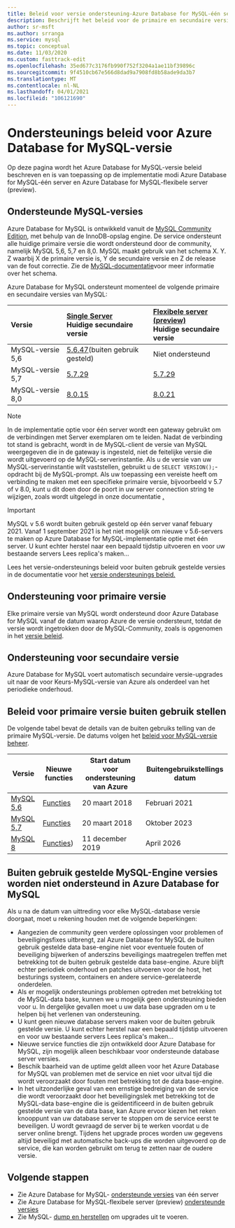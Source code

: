 ```yaml
---
title: Beleid voor versie ondersteuning-Azure Database for MySQL-één server en flexibele server (preview)
description: Beschrijft het beleid voor de primaire en secundaire versies van MySQL in Azure Database for MySQL
author: sr-msft
ms.author: srranga
ms.service: mysql
ms.topic: conceptual
ms.date: 11/03/2020
ms.custom: fasttrack-edit
ms.openlocfilehash: 35ed677c3176fb990f752f3204a1ae11bf39896c
ms.sourcegitcommit: 9f4510cb67e566d8dad9a7908fd8b58ade9da3b7
ms.translationtype: MT
ms.contentlocale: nl-NL
ms.lasthandoff: 04/01/2021
ms.locfileid: "106121690"
---
```

# <a name="azure-database-for-mysql-version-support-policy"></a>Ondersteunings beleid voor Azure Database for MySQL-versie

Op deze pagina wordt het Azure Database for MySQL-versie beleid beschreven en is van toepassing op de implementatie modi Azure Database for MySQL-één server en Azure Database for MySQL-flexibele server (preview).

## <a name="supported--mysql-versions"></a>Ondersteunde MySQL-versies

Azure Database for MySQL is ontwikkeld vanuit de [MySQL Community Edition](https://www.mysql.com/products/community/), met behulp van de InnoDB-opslag engine. De service ondersteunt alle huidige primaire versie die wordt ondersteund door de community, namelijk MySQL 5,6, 5,7 en 8,0. MySQL maakt gebruik van het schema X. Y. Z waarbij X de primaire versie is, Y de secundaire versie en Z de release van de fout correctie. Zie de [MySQL-documentatie](https://dev.mysql.com/doc/refman/5.7/en/which-version.html)voor meer informatie over het schema.

Azure Database for MySQL ondersteunt momenteel de volgende primaire en secundaire versies van MySQL:

| Versie | [Single Server](overview.md) <br/> Huidige secundaire versie |[Flexibele server (preview)](/../flexible-server/overview.md) <br/> Huidige secundaire versie  |
|:-------------------|:-------------------------------------------|:---------------------------------------------|
|MySQL-versie 5,6 |  [5.6.47](https://dev.mysql.com/doc/relnotes/mysql/5.6/en/news-5-6-47.html)(buiten gebruik gesteld) | Niet ondersteund|
|MySQL-versie 5,7 | [5.7.29](https://dev.mysql.com/doc/relnotes/mysql/5.7/en/news-5-7-29.html) | [5.7.29](https://dev.mysql.com/doc/relnotes/mysql/5.7/en/news-5-7-29.html)|
|MySQL-versie 8,0 | [8.0.15](https://dev.mysql.com/doc/relnotes/mysql/8.0/en/news-8-0-15.html) | [8.0.21](https://dev.mysql.com/doc/relnotes/mysql/8.0/en/news-8-0-21.html)|

> [!NOTE]
> In de implementatie optie voor één server wordt een gateway gebruikt om de verbindingen met Server exemplaren om te leiden. Nadat de verbinding tot stand is gebracht, wordt in de MySQL-client de versie van MySQL weergegeven die in de gateway is ingesteld, niet de feitelijke versie die wordt uitgevoerd op de MySQL-serverinstantie. Als u de versie van uw MySQL-serverinstantie wilt vaststellen, gebruikt u de `SELECT VERSION();`-opdracht bij de MySQL-prompt. Als uw toepassing een vereiste heeft om verbinding te maken met een specifieke primaire versie, bijvoorbeeld v 5.7 of v 8.0, kunt u dit doen door de poort in uw server connection string te wijzigen, zoals wordt uitgelegd in onze documentatie [.](concepts-supported-versions.md#connect-to-a-gateway-node-that-is-running-a-specific-mysql-version)

> [!IMPORTANT]
> MySQL v 5.6 wordt buiten gebruik gesteld op één server vanaf febuary 2021. Vanaf 1 september 2021 is het niet mogelijk om nieuwe v 5.6-servers te maken op Azure Database for MySQL-implementatie optie met één server. U kunt echter herstel naar een bepaald tijdstip uitvoeren en voor uw bestaande servers Lees replica's maken...

Lees het versie-ondersteunings beleid voor buiten gebruik gestelde versies in de documentatie voor het [versie ondersteunings beleid.](concepts-version-policy.md#retired-mysql-engine-versions-not-supported-in-azure-database-for-mysql)

## <a name="major-version-support"></a>Ondersteuning voor primaire versie
Elke primaire versie van MySQL wordt ondersteund door Azure Database for MySQL vanaf de datum waarop Azure de versie ondersteunt, totdat de versie wordt ingetrokken door de MySQL-Community, zoals is opgenomen in het [versie beleid](https://www.mysql.com/support/eol-notice.html).

## <a name="minor-version-support"></a>Ondersteuning voor secundaire versie
Azure Database for MySQL voert automatisch secundaire versie-upgrades uit naar de voor Keurs-MySQL-versie van Azure als onderdeel van het periodieke onderhoud. 

## <a name="major-version-retirement-policy"></a>Beleid voor primaire versie buiten gebruik stellen
De volgende tabel bevat de details van de buiten gebruiks telling van de primaire MySQL-versie. De datums volgen het [beleid voor MySQL-versie beheer](https://www.mysql.com/support/eol-notice.html).

| Versie | Nieuwe functies | Start datum voor ondersteuning van Azure | Buitengebruikstellings datum|
| ----- | ----- | ------ | ----- |
| [MySQL 5,6](https://dev.mysql.com/doc/relnotes/mysql/5.6/en/)| [Functies](https://dev.mysql.com/doc/relnotes/mysql/5.6/en/news-5-6-49.html)  | 20 maart 2018 | Februari 2021
| [MySQL 5,7](https://dev.mysql.com/doc/relnotes/mysql/5.7/en/) | [Functies](https://dev.mysql.com/doc/relnotes/mysql/5.7/en/news-5-7-31.html) | 20 maart 2018 | Oktober 2023
| [MySQL 8](https://mysqlserverteam.com/whats-new-in-mysql-8-0-generally-available/) | [Functies](https://dev.mysql.com/doc/relnotes/mysql/8.0/en/news-8-0-21.html)) | 11 december 2019 | April 2026


## <a name="retired-mysql-engine-versions-not-supported-in-azure-database-for-mysql"></a>Buiten gebruik gestelde MySQL-Engine versies worden niet ondersteund in Azure Database for MySQL

Als u na de datum van uittreding voor elke MySQL-database versie doorgaat, moet u rekening houden met de volgende beperkingen:
- Aangezien de community geen verdere oplossingen voor problemen of beveiligingsfixes uitbrengt, zal Azure Database for MySQL de buiten gebruik gestelde data base-engine niet voor eventuele fouten of beveiliging bijwerken of anderszins beveiligings maatregelen treffen met betrekking tot de buiten gebruik gestelde data base-engine. Azure blijft echter periodiek onderhoud en patches uitvoeren voor de host, het besturings systeem, containers en andere service-gerelateerde onderdelen.
- Als er mogelijk ondersteunings problemen optreden met betrekking tot de MySQL-data base, kunnen we u mogelijk geen ondersteuning bieden voor u. In dergelijke gevallen moet u uw data base upgraden om u te helpen bij het verlenen van ondersteuning.
- U kunt geen nieuwe database servers maken voor de buiten gebruik gestelde versie. U kunt echter herstel naar een bepaald tijdstip uitvoeren en voor uw bestaande servers Lees replica's maken...
- Nieuwe service functies die zijn ontwikkeld door Azure Database for MySQL, zijn mogelijk alleen beschikbaar voor ondersteunde database server versies.
- Beschik baarheid van de uptime geldt alleen voor het Azure Database for MySQL van problemen met de service en niet voor uitval tijd die wordt veroorzaakt door fouten met betrekking tot de data base-engine.  
- In het uitzonderlijke geval van een ernstige bedreiging van de service die wordt veroorzaakt door het beveiligingslek met betrekking tot de MySQL-data base-engine die is geïdentificeerd in de buiten gebruik gestelde versie van de data base, kan Azure ervoor kiezen het reken knooppunt van uw database server te stoppen om de service eerst te beveiligen. U wordt gevraagd de server bij te werken voordat u de server online brengt. Tijdens het upgrade proces worden uw gegevens altijd beveiligd met automatische back-ups die worden uitgevoerd op de service, die kan worden gebruikt om terug te zetten naar de oudere versie. 



## <a name="next-steps"></a>Volgende stappen
- Zie Azure Database for MySQL- [ondersteunde versies](./concepts-supported-versions.md) van één server
- Zie Azure Database for MySQL-flexibele server (preview) [ondersteunde versies](flexible-server/concepts-supported-versions.md)
- Zie MySQL- [dump en herstellen](./concepts-migrate-dump-restore.md) om upgrades uit te voeren.
